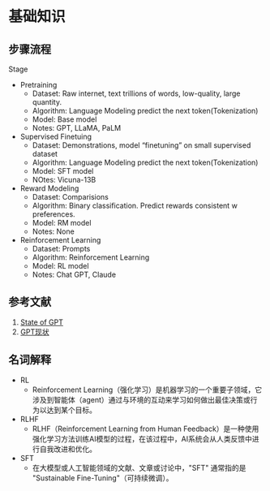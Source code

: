 # 基础知识

## 步骤流程

Stage
* Pretraining
  * Dataset: Raw internet, text trillions of words, low-quality, large quantity.
  * Algorithm: Language Modeling predict the next token(Tokenization)
  * Model: Base model
  * Notes: GPT, LLaMA, PaLM
* Supervised Finetuing
  * Dataset: Demonstrations, model “finetuning” on small supervised dataset
  * Algorithm: Language Modeling predict the next token(Tokenization)
  * Model: SFT model
  * NOtes: Vicuna-13B
* Reward Modeling
  * Dataset: Comparisions
  * Algorithm: Binary classification. Predict rewards consistent w preferences.
  * Model: RM model
  * Notes: None
* Reinforcement Learning
  * Dataset: Prompts
  * Algorithm: Reinforcement Learning
  * Model: RL model
  * Notes: Chat GPT, Claude

## 参考文献

1. [State of GPT](https://karpathy.ai/stateofgpt.pdf)
2. [GPT现状](https://mp.weixin.qq.com/s/zmEGzm1cdXupNoqZ65h7yg)

## 名词解释

* RL
  * Reinforcement Learning（强化学习）是机器学习的一个重要子领域，它涉及到智能体（agent）通过与环境的互动来学习如何做出最佳决策或行为以达到某个目标。
* RLHF
  * RLHF（Reinforcement Learning from Human Feedback）是一种使用强化学习方法训练AI模型的过程，在该过程中，AI系统会从人类反馈中进行自我改进和优化。
* SFT
  * 在大模型或人工智能领域的文献、文章或讨论中，"SFT" 通常指的是 "Sustainable Fine-Tuning"（可持续微调）。